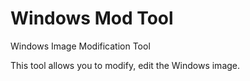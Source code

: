 # Windows Mod Tool
Windows Image Modification Tool

This tool allows you to modify, edit the Windows image.
